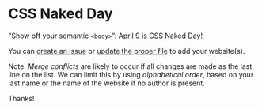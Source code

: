 # CSS Naked Day

“Show off your semantic `<body>`”: [April 9 is CSS Naked Day!](https://css-naked-day.github.io/)

You can [create an issue](https://github.com/css-naked-day/css-naked-day.github.io/issues/new) or [update the proper file](https://github.com/css-naked-day/css-naked-day.github.io) to add your website(s).

Note: _Merge conflicts_ are likely to occur if all changes are made as the last line on the list. We can limit this by using _alphabetical order_, based on your last name or the name of the website if no author is present.

Thanks!